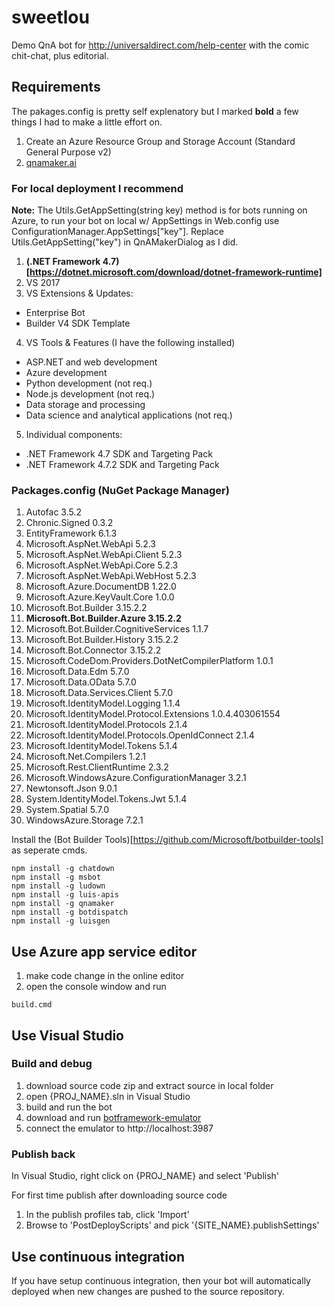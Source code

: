 # sweetlou
Demo QnA bot for http://universaldirect.com/help-center with the comic chit-chat, plus editorial.

## Requirements
The pakages.config is pretty self explenatory but I marked **bold** a few things I had to make a little effort on.

1. Create an Azure Resource Group and Storage Account (Standard General Purpose v2)
2. [qnamaker.ai](http://qnamaker.ai)

### For local deployment I recommend
**Note:** The Utils.GetAppSetting(string key) method is for bots running on Azure, to run your bot on local w/ AppSettings in Web.config use ConfigurationManager.AppSettings["key"]. Replace Utils.GetAppSetting("key") in QnAMakerDialog as I did.

1. **(.NET Framework 4.7)[https://dotnet.microsoft.com/download/dotnet-framework-runtime]**
2. VS 2017
3. VS Extensions & Updates: 
  * Enterprise Bot
  * Builder V4 SDK Template
4. VS Tools & Features (I have the following installed)
  * ASP.NET and web development
  * Azure development
  * Python development (not req.)
  * Node.js development (not req.)
  * Data storage and processing
  * Data science and analytical applications (not req.)
5. Individual components:
  * .NET Framework 4.7 SDK and Targeting Pack
  * .NET Framework 4.7.2 SDK and Targeting Pack

### Packages.config (NuGet Package Manager)
1. Autofac 3.5.2
2. Chronic.Signed 0.3.2
3. EntityFramework 6.1.3
4. Microsoft.AspNet.WebApi 5.2.3
5. Microsoft.AspNet.WebApi.Client 5.2.3
6. Microsoft.AspNet.WebApi.Core 5.2.3
7. Microsoft.AspNet.WebApi.WebHost 5.2.3
8. Microsoft.Azure.DocumentDB 1.22.0
9. Microsoft.Azure.KeyVault.Core 1.0.0
10. Microsoft.Bot.Builder 3.15.2.2 
11. **Microsoft.Bot.Builder.Azure 3.15.2.2** 
12. Microsoft.Bot.Builder.CognitiveServices 1.1.7 
13. Microsoft.Bot.Builder.History 3.15.2.2 
14. Microsoft.Bot.Connector 3.15.2.2 
15. Microsoft.CodeDom.Providers.DotNetCompilerPlatform 1.0.1 
16. Microsoft.Data.Edm 5.7.0 
17. Microsoft.Data.OData 5.7.0 
18. Microsoft.Data.Services.Client 5.7.0 
19. Microsoft.IdentityModel.Logging 1.1.4 
20. Microsoft.IdentityModel.Protocol.Extensions 1.0.4.403061554 
21. Microsoft.IdentityModel.Protocols 2.1.4 
22. Microsoft.IdentityModel.Protocols.OpenIdConnect 2.1.4 
23. Microsoft.IdentityModel.Tokens 5.1.4 
24. Microsoft.Net.Compilers 1.2.1 
25. Microsoft.Rest.ClientRuntime 2.3.2 
26. Microsoft.WindowsAzure.ConfigurationManager 3.2.1 
27. Newtonsoft.Json 9.0.1 
28. System.IdentityModel.Tokens.Jwt 5.1.4 
29. System.Spatial 5.7.0 
30. WindowsAzure.Storage 7.2.1 

Install the (Bot Builder Tools)[https://github.com/Microsoft/botbuilder-tools] as seperate cmds. 
```
npm install -g chatdown 
npm install -g msbot 
npm install -g ludown 
npm install -g luis-apis 
npm install -g qnamaker 
npm install -g botdispatch 
npm install -g luisgen
```

## Use Azure app service editor

1. make code change in the online editor
2. open the console window and run

```
build.cmd
```

## Use Visual Studio 

### Build and debug
1. download source code zip and extract source in local folder
2. open {PROJ_NAME}.sln in Visual Studio
3. build and run the bot
4. download and run [botframework-emulator](https://emulator.botframework.com/)
5. connect the emulator to http://localhost:3987

### Publish back

In Visual Studio, right click on {PROJ_NAME} and select 'Publish'

For first time publish after downloading source code
1. In the publish profiles tab, click 'Import'
2. Browse to 'PostDeployScripts' and pick '{SITE_NAME}.publishSettings'


## Use continuous integration

If you have setup continuous integration, then your bot will automatically deployed when new changes are pushed to the source repository.



